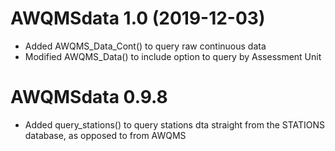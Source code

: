 # AWQMSdata 1.0 (2019-12-03)

* Added AWQMS_Data_Cont() to query raw continuous data
* Modified AWQMS_Data() to include option to query by Assessment Unit


# AWQMSdata 0.9.8

* Added query_stations() to query stations dta straight from the STATIONS 
  database, as opposed to from AWQMS
